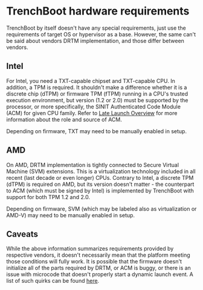 # TrenchBoot hardware requirements

TrenchBoot by itself doesn't have any special requirements, just use the
requirements of target OS or hypervisor as a base. However, the same can't be
said about vendors DRTM implementation, and those differ between vendors.

## Intel

For Intel, you need a TXT-capable chipset and TXT-capable CPU. In addition, a
TPM is required. It shouldn't make a difference whether it is a discrete chip
(dTPM) or firmware TPM (fTPM) running in a CPU's trusted execution environment,
but version (1.2 or 2.0) must be supported by the processor, or more
specifically, the SINIT Authenticated Code Module (ACM) for given CPU family.
Refer to [Late Launch Overview](../dev-docs/Late_Launch_Overview.md) for more
information about the role and source of ACM.

Depending on firmware, TXT may need to be manually enabled in setup.

## AMD

On AMD, DRTM implementation is tightly connected to Secure Virtual Machine (SVM)
extensions. This is a virtualization technology included in all recent (last
decade or even longer) CPUs. Contrary to Intel, a discrete TPM (dTPM) is
required on AMD, but its version doesn't matter - the counterpart to ACM (which
must be signed by Intel) is implemented by TrenchBoot with support for both TPM
1.2 and 2.0.

Depending on firmware, SVM (which may be labeled also as virtualization or
AMD-V) may need to be manually enabled in setup.

## Caveats

While the above information summarizes requirements provided by respective
vendors, it doesn't necessarily mean that the platform meeting those conditions
will fully work. It is possible that the firmware doesn't initialize all of the
parts required by DRTM, or ACM is buggy, or there is an issue with microcode
that doesn't properly start a dynamic launch event. A list of such quirks can
be found [here](test_matrix.md/#hardware-quirks-and-workarounds).
